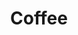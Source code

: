 ---
title: Coffee
tags: ["coffee", "beverage", "drink", "caffeine", "morning", "brew", "mug"]
icon: coffee
svg: '<svg xmlns="http://www.w3.org/2000/svg" width="24" height="24" fill="none" viewBox="0 0 24 24" stroke-width="1.5" stroke-linecap="round" stroke-linejoin="round" stroke="currentColor"><path d="M18 10h1.5a2.5 2.5 0 0 1 0 5H18m0-5c0-.53-.36-1-.923-1H4.923A.923.923 0 0 0 4 9.923V17a4 4 0 0 0 4 4h6a4 4 0 0 0 4-4v-2m0-5v5M16 3l-2 3m-1-3-2 3m-1-3L8 6"/></svg>'
---